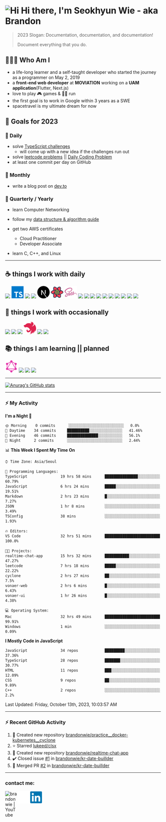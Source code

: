 # <img src='https://qpluspicture.oss-cn-beijing.aliyuncs.com/6LjjQA/Hi.gif' alt='Hi' width="24"/> Hi there, I'm Seokhyun Wie - aka Brandon

> 2023 Slogan: Documentation, documentation, and documentation!
>
> Document everything that you do.

## 🧑🏻‍💻 Who Am I

- a life-long learner and a self-taught developer who started the journey as a programmer on May 2, 2019
- a **front-end web developer** at **MOVIATION** working on a **UAM application**(Flutter, Next.js)
- love to play 🎮 games️ \& 🏃🏻 run
- the first goal is to work in Google within 3 years as a SWE
- spacetravel is my ultimate dream for now

## 🥅 Goals for 2023

### 📅 Daily

- solve [TypeScript challenges](https://github.com/brandonwie/type-challenges)
  - will come up with a new idea if the challenges run out
- solve [leetcode problems](https://leetcode.com/problemset/all/) || [Daily Coding Problem](https://www.dailycodingproblem.com/)
- at least one commit per day on GitHub

### 📅 Monthly

- write a blog post on [dev.to](https://dev.to/brandonwie)

### 📅 Quarterly / Yearly

- learn Computer Networking
- follow my [data structure & algorithm guide](https://www.notion.so/brandonwie/How-to-Get-a-Software-Engineer-Job-at-Google-and-Other-Top-Tech-Companies-fc46fa68254449c49472c84584905409)

- get two AWS certificates

  - Cloud Practitioner
  - Developer Associate

- learn C, C++, and Linux

---

## ☕️ things I work with daily

<img src="https://cdn.jsdelivr.net/gh/devicons/devicon/icons/vscode/vscode-original.svg" width="40px"> <img src="https://raw.githubusercontent.com/devicons/devicon/master/icons/typescript/typescript-original.svg" width="40px"> <img src="https://cdn.jsdelivr.net/gh/devicons/devicon@latest/icons/javascript/javascript-original.svg" width="40px"> <img src="https://cdn.jsdelivr.net/gh/devicons/devicon@latest/icons/react/react-original.svg" width="40px"> <img src="https://raw.githubusercontent.com/devicons/devicon/master/icons/nextjs/nextjs-original.svg" width="40px"> <img src="https://raw.githubusercontent.com/AndersDJohnson/AndersDJohnson/master/images/react-query.svg" width="40px" /> <img src="https://raw.githubusercontent.com/devicons/devicon/master/icons/sass/sass-original.svg" width="40px"> <img src="https://cdn.jsdelivr.net/gh/devicons/devicon/icons/tailwindcss/tailwindcss-plain.svg" width="40px" /> <img src="https://cdn.jsdelivr.net/gh/devicons/devicon@latest/icons/git/git-original.svg" width="40px"> <img src="https://cdn.jsdelivr.net/gh/devicons/devicon/icons/github/github-original.svg" width="40px"> <img src="https://cdn.jsdelivr.net/gh/devicons/devicon/icons/amazonwebservices/amazonwebservices-original.svg" width="40px"> <img src="https://cdn.jsdelivr.net/gh/devicons/devicon/icons/bash/bash-original.svg" width="40px"> <img src="https://cdn.worldvectorlogo.com/logos/postman.svg" width="40px"> <img src="https://cdn.jsdelivr.net/gh/devicons/devicon/icons/figma/figma-original.svg" width="40px"> <img src="https://cdn.jsdelivr.net/gh/devicons/devicon/icons/slack/slack-original.svg" width="40px"> <img src="https://cdn.jsdelivr.net/gh/devicons/devicon/icons/dart/dart-original.svg" width="40px"> <img src="https://cdn.jsdelivr.net/gh/devicons/devicon/icons/flutter/flutter-original.svg" width="40px"> 

## 👾 things I work with occasionally

<img src="https://cdn.jsdelivr.net/gh/devicons/devicon/icons/jest/jest-plain.svg" width="40px"> <img src="https://cdn.jsdelivr.net/gh/devicons/devicon@latest/icons/nodejs/nodejs-plain.svg" width="40px"> <img src="https://cdn.jsdelivr.net/gh/devicons/devicon/icons/express/express-original-wordmark.svg" width="40px"> <img src="https://raw.githubusercontent.com/devicons/devicon/master/icons/nestjs/nestjs-plain.svg" width="40px">
<img src="https://cdn.jsdelivr.net/gh/devicons/devicon/icons/postgresql/postgresql-original.svg" width="40px"> <img src="https://cdn.jsdelivr.net/gh/devicons/devicon@latest/icons/mongodb/mongodb-original.svg" width="40px">

## 📚 things I am learning || planned

<img src="https://raw.githubusercontent.com/devicons/devicon/master/icons/graphql/graphql-plain.svg" width="40px"> <img src="https://cdn.jsdelivr.net/gh/devicons/devicon/icons/docker/docker-original.svg" width="40px"> <img src="https://cdn.jsdelivr.net/gh/devicons/devicon/icons/kubernetes/kubernetes-plain.svg" width="40px"> <img src="https://icons-for-free.com/iconfiles/png/512/cypress-1324440144114984250.png" width="40px">

---

<!-- GitHub Stats -->

[![Anurag's GitHub stats](https://github-readme-stats.vercel.app/api?username=brandonwie&show_icons=true&title_color=ffc857&icon_color=8ac926&text_color=daf7dc&bg_color=151515&hide=stars&custom_title=Brandon's GitHub Stats)](https://github.com/anuraghazra/github-readme-stats)

---

### ⚡ My Activity

<!--START_SECTION:waka-->
**I'm a Night 🦉** 

```text
🌞 Morning    0 commits      ░░░░░░░░░░░░░░░░░░░░░░░░░   0.0% 
🌆 Daytime    34 commits     ██████████░░░░░░░░░░░░░░░   41.46% 
🌃 Evening    46 commits     ██████████████░░░░░░░░░░░   56.1% 
🌙 Night      2 commits      ░░░░░░░░░░░░░░░░░░░░░░░░░   2.44%

```


📊 **This Week I Spent My Time On** 

```text
⌚︎ Time Zone: Asia/Seoul

💬 Programming Languages: 
TypeScript               19 hrs 58 mins      ███████████████░░░░░░░░░░   60.79% 
JavaScript               6 hrs 24 mins       █████░░░░░░░░░░░░░░░░░░░░   19.51% 
Markdown                 2 hrs 23 mins       █░░░░░░░░░░░░░░░░░░░░░░░░   7.27% 
JSON                     1 hr 8 mins         ░░░░░░░░░░░░░░░░░░░░░░░░░   3.49% 
TSConfig                 38 mins             ░░░░░░░░░░░░░░░░░░░░░░░░░   1.93%

🔥 Editors: 
VS Code                  32 hrs 51 mins      █████████████████████████   100.0%

🐱‍💻 Projects: 
realtime-chat-app        15 hrs 32 mins      ███████████░░░░░░░░░░░░░░   47.27% 
leetcode                 7 hrs 18 mins       █████░░░░░░░░░░░░░░░░░░░░   22.22% 
cyclone                  2 hrs 27 mins       ██░░░░░░░░░░░░░░░░░░░░░░░   7.5% 
vonaer-web               2 hrs 6 mins        █░░░░░░░░░░░░░░░░░░░░░░░░   6.43% 
vonaer-ui                1 hr 26 mins        █░░░░░░░░░░░░░░░░░░░░░░░░   4.38%

💻 Operating System: 
Mac                      32 hrs 49 mins      █████████████████████████   99.91% 
Windows                  1 min               ░░░░░░░░░░░░░░░░░░░░░░░░░   0.09%

```

**I Mostly Code in JavaScript** 

```text
JavaScript               34 repos            █████████░░░░░░░░░░░░░░░░   37.36% 
TypeScript               28 repos            ███████░░░░░░░░░░░░░░░░░░   30.77% 
HTML                     11 repos            ███░░░░░░░░░░░░░░░░░░░░░░   12.09% 
CSS                      9 repos             ██░░░░░░░░░░░░░░░░░░░░░░░   9.89% 
C++                      2 repos             ░░░░░░░░░░░░░░░░░░░░░░░░░   2.2%

```



<!--END_SECTION:waka-->

<!--RECENT_ACTIVITY:last_update-->
Last Updated: Friday, October 13th, 2023, 10:03:57 AM
<!--RECENT_ACTIVITY:last_update_end-->

---

### ⚡ Recent GitHub Activity

<!--RECENT_ACTIVITY:start-->

1. 📔 Created new repository [brandonwie/practice__docker-kubernetes__cyclone](https://github.com/brandonwie/practice__docker-kubernetes__cyclone)
2. ⭐ Starred [lukeed/clsx](https://github.com/lukeed/clsx)
3. 📔 Created new repository [brandonwie/realtime-chat-app](https://github.com/brandonwie/realtime-chat-app)
4. ✔️ Closed issue [#1](https://github.com/brandonwie/kr-date-buillder/issues/1) in [brandonwie/kr-date-buillder](https://github.com/brandonwie/kr-date-buillder)
5. 🎉 Merged PR [#2](https://github.com/brandonwie/kr-date-buillder/pull/2) in [brandonwie/kr-date-buillder](https://github.com/brandonwie/kr-date-buillder)
<!--RECENT_ACTIVITY:end-->

[youtube]: https://www.youtube.com/channel/UC7tk3UT7nn3cZNC2KBdb-4Q
[linkedin]: https://linkedin.com/in/brandonwie
[twitter]: https://twitter.com/brandonwie

---

### contact me:

[<img align="left" alt="brandonwie | YouTube" width="40px" src="https://iconape.com/wp-content/png_logo_vector/youtube-social-white-squircle.png" />][youtube] [<img align="left" alt="brandonwie | Twitter" width="40px" src="https://raw.githubusercontent.com/devicons/devicon/master/icons/twitter/twitter-original.svg" />][twitter] [<img align="left" alt="brandonwie | LinkedIn" width="40px" src="https://raw.githubusercontent.com/devicons/devicon/master/icons/linkedin/linkedin-original.svg" />][linkedin]
